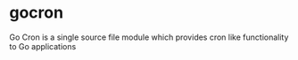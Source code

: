 # gocron
Go Cron is a single source file module which provides cron like functionality to Go applications
